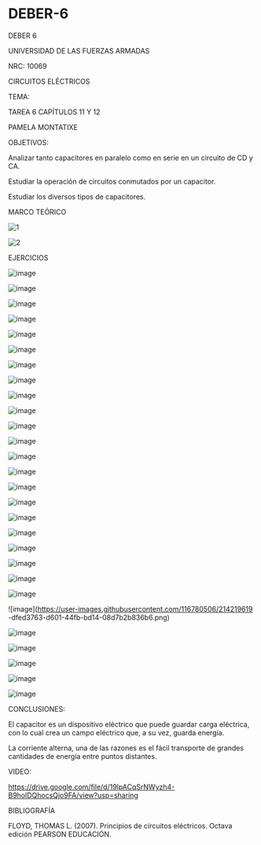 # DEBER-6
DEBER 6

UNIVERSIDAD DE LAS FUERZAS ARMADAS 

NRC: 10069

CIRCUITOS ELÉCTRICOS

TEMA:

TAREA 6 CAPÍTULOS 11 Y 12

PAMELA MONTATIXE
 
 
 OBJETIVOS:
 
 Analizar tanto capacitores en paralelo como en serie en un circuito de CD y CA.

Estudiar la operación de circuitos conmutados por un capacitor.

Estudiar los diversos tipos de capacitores.
  

MARCO TEÓRICO

![1](https://user-images.githubusercontent.com/116780506/213326771-d911eb81-3103-419f-8bb9-fd9d4d42459b.png)


![2](https://user-images.githubusercontent.com/116780506/213326882-43d0aa20-2a24-4cfe-bf68-8cb577cf49cd.png)


EJERCICIOS

![image](https://user-images.githubusercontent.com/116780506/214171894-bcd4daba-fe0e-4f30-86be-9c0e26622ec7.png)


![image](https://user-images.githubusercontent.com/116780506/214172438-a074ea9e-499d-459e-8e02-c354088d3c43.png)


![image](https://user-images.githubusercontent.com/116780506/214172499-393838d7-2831-411b-86d8-0cdb4f6a82af.png)


![image](https://user-images.githubusercontent.com/116780506/214172556-f20ed305-29e7-4682-8f89-c28f622d4c4a.png)


![image](https://user-images.githubusercontent.com/116780506/214172608-3ba2e996-ab18-4829-a5a5-2c4b007d8686.png)


![image](https://user-images.githubusercontent.com/116780506/214172631-b3a6c4a1-51a4-483f-8728-d6e80e85b765.png)


![image](https://user-images.githubusercontent.com/116780506/214172662-92203d41-312e-47a3-a8ed-7b213acfd151.png)


![image](https://user-images.githubusercontent.com/116780506/214172705-7fa0b95c-61e1-4dd8-bc84-b116330edb5e.png)


![image](https://user-images.githubusercontent.com/116780506/214172730-640b0d66-a27c-4ce5-a19f-b7291fc14723.png)

![image](https://user-images.githubusercontent.com/116780506/214218862-4b012033-e898-462c-9f94-3131bf89868f.png)


![image](https://user-images.githubusercontent.com/116780506/214218916-1b9ee0c0-aaac-40c5-8d9d-ea41249a2c73.png)


![image](https://user-images.githubusercontent.com/116780506/214218974-7708446d-f7b0-474e-8bf2-747e4b8161a4.png)


![image](https://user-images.githubusercontent.com/116780506/214219021-9348954b-2798-4467-90c1-52b27881bd4d.png)


![image](https://user-images.githubusercontent.com/116780506/214219060-ae7aa7c7-2e09-4446-a3a6-7b873c7c3a3d.png)


![image](https://user-images.githubusercontent.com/116780506/214219109-7383b0aa-461c-4888-926c-664065643728.png)


![image](https://user-images.githubusercontent.com/116780506/214219184-cfbc2341-0646-44a8-a8ea-a6c2346390c4.png)


![image](https://user-images.githubusercontent.com/116780506/214219240-dae73e6a-ff22-4714-9b53-fa9b30817095.png)

![image](https://user-images.githubusercontent.com/116780506/214219282-41d1bdf8-0588-4d2d-b6f8-44bb93fcfc96.png)


![image](https://user-images.githubusercontent.com/116780506/214219342-72c50cda-ebae-4ff4-b31b-c16d7caa8573.png)


![image](https://user-images.githubusercontent.com/116780506/214219393-f63a7857-ae1c-4880-a16d-0c2159337d05.png)


![image](https://user-images.githubusercontent.com/116780506/214219463-cf740fa2-1e33-478b-b42b-3c452a6fe0a1.png)

![image](https://user-images.githubusercontent.com/116780506/214219507-875dfbe8-b737-4d98-80ab-830bf988a745.png)

![image](https://user-images.githubusercontent.com/116780506/214219619
-dfed3763-d601-44fb-bd14-08d7b2b836b6.png)


![image](https://user-images.githubusercontent.com/116780506/214219728-b4a5eec7-03cd-4f3f-b4ec-6bc51d52061f.png)

![image](https://user-images.githubusercontent.com/116780506/214219779-d5b0ba7a-8198-43cd-8b7b-6dc3c73251e3.png)

![image](https://user-images.githubusercontent.com/116780506/214219854-35b489b2-3e6b-4256-9a06-3f45ed5ea578.png)



![image](https://user-images.githubusercontent.com/116780506/214349143-bb38c744-cd0b-4859-abde-5a8f2e74b962.png)


![image](https://user-images.githubusercontent.com/116780506/214349232-0f741b74-8730-49f6-9c40-52ca274a3fcb.png)


CONCLUSIONES:


El capacitor es un dispositivo eléctrico que puede guardar carga eléctrica, con lo cual crea un campo eléctrico que, a su vez, guarda energía.

La corriente alterna, una de las razones es el fácil transporte de grandes cantidades de energía entre puntos distantes.


VIDEO:


https://drive.google.com/file/d/19lpACqSrNWyzh4-B9holDQhocsQjo9FA/view?usp=sharing


BIBLIOGRAFÍA

FLOYD, THOMAS L. (2007). Principios de circuitos eléctricos. Octava edición PEARSON EDUCACIÓN.


